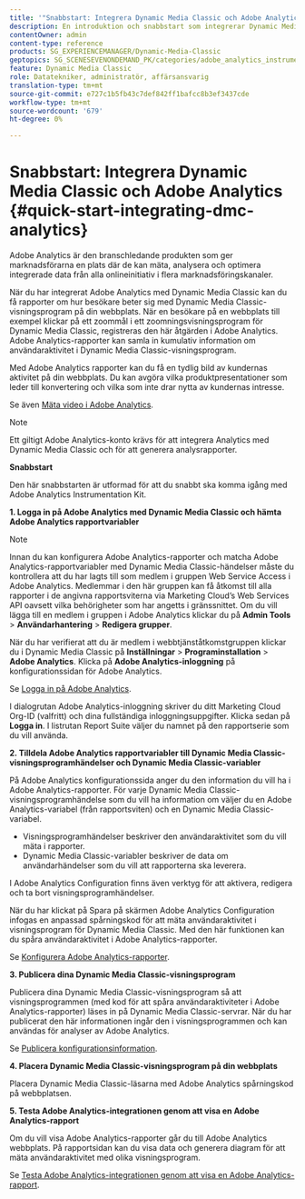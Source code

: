 ```yaml
---
title: '"Snabbstart: Integrera Dynamic Media Classic och Adobe Analytics"'
description: En introduktion och snabbstart som integrerar Dynamic Media Classic och Adobe Analytics så att du snabbt kommer igång.
contentOwner: admin
content-type: reference
products: SG_EXPERIENCEMANAGER/Dynamic-Media-Classic
geptopics: SG_SCENESEVENONDEMAND_PK/categories/adobe_analytics_instrumentation_kit
feature: Dynamic Media Classic
role: Datatekniker, administratör, affärsansvarig
translation-type: tm+mt
source-git-commit: e727c1b5fb43c7def842ff1bafcc8b3ef3437cde
workflow-type: tm+mt
source-wordcount: '679'
ht-degree: 0%

---
```



# Snabbstart: Integrera Dynamic Media Classic och Adobe Analytics {#quick-start-integrating-dmc-analytics}

Adobe Analytics är den branschledande produkten som ger marknadsförarna en plats där de kan mäta, analysera och optimera integrerade data från alla onlineinitiativ i flera marknadsföringskanaler.

När du har integrerat Adobe Analytics med Dynamic Media Classic kan du få rapporter om hur besökare beter sig med Dynamic Media Classic-visningsprogram på din webbplats. När en besökare på en webbplats till exempel klickar på ett zoommål i ett zoomningsvisningsprogram för Dynamic Media Classic, registreras den här åtgärden i Adobe Analytics. Adobe Analytics-rapporter kan samla in kumulativ information om användaraktivitet i Dynamic Media Classic-visningsprogram.

Med Adobe Analytics rapporter kan du få en tydlig bild av kundernas aktivitet på din webbplats. Du kan avgöra vilka produktpresentationer som leder till konvertering och vilka som inte drar nytta av kundernas intresse.

Se även [Mäta video i Adobe Analytics](https://experienceleague.adobe.com/docs/media-analytics/using/media-overview.html).

>[!NOTE]
>
>Ett giltigt Adobe Analytics-konto krävs för att integrera Analytics med Dynamic Media Classic och för att generera analysrapporter.

**Snabbstart**

Den här snabbstarten är utformad för att du snabbt ska komma igång med Adobe Analytics Instrumentation Kit.

**1. Logga in på Adobe Analytics med Dynamic Media Classic och hämta Adobe Analytics rapportvariabler**

>[!NOTE]
>
>Innan du kan konfigurera Adobe Analytics-rapporter och matcha Adobe Analytics-rapportvariabler med Dynamic Media Classic-händelser måste du kontrollera att du har lagts till som medlem i gruppen Web Service Access i Adobe Analytics. Medlemmar i den här gruppen kan få åtkomst till alla rapporter i de angivna rapportsviterna via Marketing Cloud’s Web Services API oavsett vilka behörigheter som har angetts i gränssnittet. Om du vill lägga till en medlem i gruppen i Adobe Analytics klickar du på **Admin Tools** > **Användarhantering** > **Redigera grupper**.

När du har verifierat att du är medlem i webbtjänståtkomstgruppen klickar du i Dynamic Media Classic på **Inställningar** > **Programinstallation** > **Adobe Analytics**. Klicka på **Adobe Analytics-inloggning** på konfigurationssidan för Adobe Analytics.

Se [Logga in på Adobe Analytics](log-analytics.md#log_in_to_adobe_analytics).

I dialogrutan Adobe Analytics-inloggning skriver du ditt Marketing Cloud Org-ID (valfritt) och dina fullständiga inloggningsuppgifter. Klicka sedan på **Logga in**. I listrutan Report Suite väljer du namnet på den rapportserie som du vill använda.

**2. Tilldela Adobe Analytics rapportvariabler till Dynamic Media Classic-visningsprogramhändelser och Dynamic Media Classic-variabler**

På Adobe Analytics konfigurationssida anger du den information du vill ha i Adobe Analytics-rapporter. För varje Dynamic Media Classic-visningsprogramhändelse som du vill ha information om väljer du en Adobe Analytics-variabel (från rapportsviten) och en Dynamic Media Classic-variabel.

* Visningsprogramhändelser beskriver den användaraktivitet som du vill mäta i rapporter.
* Dynamic Media Classic-variabler beskriver de data om användarhändelser som du vill att rapporterna ska leverera.

I Adobe Analytics Configuration finns även verktyg för att aktivera, redigera och ta bort visningsprogramhändelser.

När du har klickat på Spara på skärmen Adobe Analytics Configuration infogas en anpassad spårningskod för att mäta användaraktivitet i visningsprogram för Dynamic Media Classic. Med den här funktionen kan du spåra användaraktivitet i Adobe Analytics-rapporter.

Se [Konfigurera Adobe Analytics-rapporter](configuring-analytics-reports.md#configuring_adobe_analytics_reports).

**3. Publicera dina Dynamic Media Classic-visningsprogram**

Publicera dina Dynamic Media Classic-visningsprogram så att visningsprogrammen (med kod för att spåra användaraktiviteter i Adobe Analytics-rapporter) läses in på Dynamic Media Classic-servrar. När du har publicerat den här informationen ingår den i visningsprogrammen och kan användas för analyser av Adobe Analytics.

Se [Publicera konfigurationsinformation](publishing-analytics-configuration-information.md#publishing_adobe_analytics_configuration_information).

**4. Placera Dynamic Media Classic-visningsprogram på din webbplats**

Placera Dynamic Media Classic-läsarna med Adobe Analytics spårningskod på webbplatsen.

**5. Testa Adobe Analytics-integrationen genom att visa en Adobe Analytics-rapport**

Om du vill visa Adobe Analytics-rapporter går du till Adobe Analytics webbplats. På rapportsidan kan du visa data och generera diagram för att mäta användaraktivitet med olika visningsprogram.

Se [Testa Adobe Analytics-integrationen genom att visa en Adobe Analytics-rapport](testing-integration-viewing-analytics-report.md#testing_the_integration_by_viewing_an_adobe_analytics_report).

